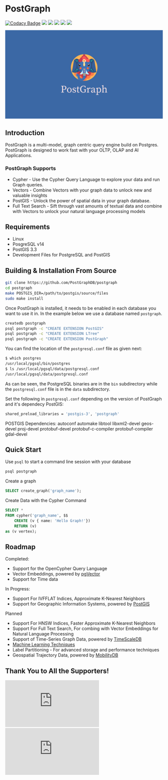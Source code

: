 # PostGraph

[![Codacy Badge](https://api.codacy.com/project/badge/Grade/854cafdbd0394189bec10e8fdd17df7f)](https://app.codacy.com/gh/PostGraphDB/postgraph?utm_source=github.com&utm_medium=referral&utm_content=PostGraphDB/postgraph&utm_campaign=Badge_Grade)   <a href="https://github.com/PostGraphDB/PostGraph/blob/master/LICENSE"><img src="https://img.shields.io/github/license/PostGraphDB/PostGraph"/></a>   <a href="https://github.com/PostGraphDB/PostGraph/issues"><img src="https://img.shields.io/github/issues/PostGraphDB/PostGraph"/></a>   <a href="https://github.com/PostGraphDB/PostGraph/network/members"><img src="https://img.shields.io/github/forks/PostGraphDB/PostGraph"/></a>   <a href="https://github.com/PostGraphDB/PostGraph/stargazers"><img src="https://img.shields.io/github/stars/PostGraphDB/PostGraph"/></a>   <a href="https://discord.gg/KDTTx2vz2m"><img src="https://img.shields.io/discord/1036610864071053413.svg?label=discord&style=flat&color=5a66f6"></a>
<p align="center">
 <img src="/logo.png">
</p>

## Introduction
PostGraph is a multi-model, graph centric query engine build on Postgres. PostGraph is designed to work fast with your OLTP, OLAP and AI Applications.

### PostGraph Supports
-   Cypher - Use the Cypher Query Language to explore your data and run Graph queries.
-   Vectors - Combine Vectors with your graph data to unlock new and valuable insights 
-   PostGIS - Unlock the power of spatial data in your graph database.
-   Full Text Search - Sift through vast amounts of textual data and combine with Vectors to unlock your natural language processing models

## Requirements
-   Linux
-   PosgreSQL v14
-   PostGIS 3.3
-   Development Files for PostgreSQL and PostGIS

## Building & Installation From Source
```bash
git clone https://github.com/PostGraphDB/postgraph
cd postgraph
make POSTGIS_DIR=/path/to/postgis/source/files
sudo make install
```

Once PostGraph is installed, it needs to be enabled in each database you want to use it in. In the example below we use a database named `postgraph`.
```bash
createdb postgraph
psql postgraph -c "CREATE EXTENSION PostGIS"
psql postgraph -c "CREATE EXTENSION LTree"
psql postgraph -c "CREATE EXTENSION PostGraph"

```

You can find the location of the `postgresql.conf` file as given next:
```bash
$ which postgres
/usr/local/pgsql/bin/postgres
$ ls /usr/local/pgsql/data/postgresql.conf
/usr/local/pgsql/data/postgresql.conf
```
As can be seen, the PostgreSQL binaries are in the `bin` subdirectory while the `postgresql.conf` file is in the `data` subdirectory.

Set the following in `postgresql.conf` depending on the version of PostGraph and it's dependecy PostGIS:
```bash
shared_preload_libraries = 'postgis-3', 'postgraph'
```
POSTGIS Dependencies:
autoconf
automake
libtool
libxml2-devel
geos-devel
proj-devel
protobuf-devel protobuf-c-compiler protobuf-compiler
gdal-devel

## Quick Start

Use `psql` to start a command line session with your database
```bash
psql postgraph
```

Create a graph
```sql
SELECT create_graph('graph_name');
```

Create Data with the Cypher Command
```sql
SELECT *
FROM cypher('graph_name', $$
    CREATE (v { name: 'Hello Graph!'})
    RETURN (v)
as (v vertex);
```

## Roadmap

Completed:
-   Support for the OpenCypher Query Language
-   Vector Embeddings, powered by [pgVector](https://github.com/pgvector/pgvector)
-   Support for Time data

In Progress:
-   Support For IVFFLAT Indices, Approximate K-Nearest Neighbors
-   Support for Geographic Information Systems, powered by [PostGIS](http://postgis.net/)

Planned
-   Support For HNSW Indices, Faster Approximate K-Nearest Neighbors
-   Support For Full Text Search, For combing with Vector Embeddings for Natural Language Processing
-   Support of Time-Series Graph Data, powered by [TimeScaleDB](https://github.com/timescale/timescaledb)
-   [Machine Learning Techniques](https://github.com/postgresml/postgresml)
-   Label Partitioning - For advanced storage and performance techniques
-   Geospatial Trajectory Data, powered by [MobilityDB](https://github.com/MobilityDB/MobilityDB)

## Thank You to All the Supporters!
![Stargazers repo roster for @Postgraphdb/postgraph](http://bytecrank.com/nastyox/reporoster/php/stargazersSVG.php?user=Postgraphdb&repo=postgraph)
![Forkers repo roster for @Postgraphdb/postgraph](http://bytecrank.com/nastyox/reporoster/php/forkersSVG.php?user=Postgraphdb&repo=postgraph)
